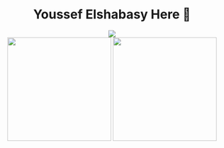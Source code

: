 <div align="center">
  <h1>Youssef Elshabasy Here 🫡</h1>
  <a href="https://techforpalestine.org/learn-more">
    <img src="https://raw.githubusercontent.com/Safouene1/support-palestine-banner/master/StandWithPalestine.svg"/>
  </a>
  <div>
    <img src="https://github-readme-stats.vercel.app/api?username=juke-duke&theme=blue-green" style="height:234px"/>
    <img src="https://github-readme-stats.vercel.app/api/top-langs/?username=juke-duke&theme=dark" style="height:234px"/>
  </div>
</div>
